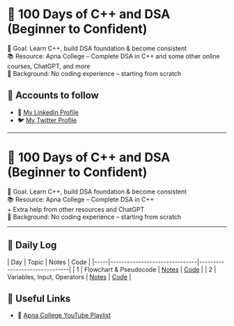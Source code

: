 # 💯 100 Days of C++ and DSA (Beginner to Confident)

🎯 Goal: Learn C++, build DSA foundation & become consistent  
📚 Resource: Apna College – Complete DSA in C++ and some other online courses, ChatGPT, and more  
🧠 Background: No coding experience – starting from scratch

## 🔗 Accounts to follow
- 💼 [My LinkedIn Profile](https://www.linkedin.com/in/saeed-ahmed78)
- 🐦 [My Twitter Profile](https://x.com/ahmed_8278?s=21)

---

# 💯 100 Days of C++ and DSA (Beginner to Confident)

🎯 Goal: Learn C++, build DSA foundation & become consistent  
📚 Resource: Apna College – Complete DSA in C++  
             + Extra help from other resources and ChatGPT  
🧠 Background: No coding experience – starting from scratch

---

## 🚀 Daily Log

| Day |      Topic    |   Notes       |           Code                |
|-----|-------------------------------|-------------------------------|
|  1  | Flowchart & Pseudocode        | [Notes](Week1/Day1-Lecture1/Notes-Lecture1-Flowchart-Pseudocode.md) | [Code](Week1/Day1-Lecture1/Lecture1-Flowchart-Pseudocode.cpp)  |
|  2  | Variables, Input, Operators   | [Notes](Week1/Day2-Lecture2/Notes-Lecture2-Variables-Operators-IO.md) | [Code](Week1/Day2-Lecture2/Lecture2-Variables-Operators-IO.cpp) |


## 🔗 Useful Links
- 🎥 [Apna College YouTube Playlist](https://www.youtube.com/playlist?list=PLfqMhTWNBTe0b2nM6JHVCnAkhQRGiZMSJ)


